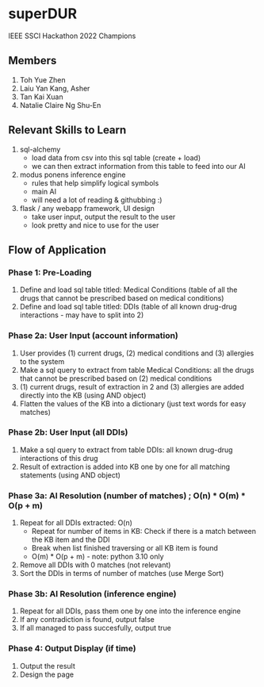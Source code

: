 # superDUR
IEEE SSCI Hackathon 2022 Champions

## Members
1. Toh Yue Zhen
2. Laiu Yan Kang, Asher
3. Tan Kai Xuan
4. Natalie Claire Ng Shu-En

## Relevant Skills to Learn
1. sql-alchemy 
    * load data from csv into this sql table (create + load)
    * we can then extract information from this table to feed into our AI
2. modus ponens inference engine 
    * rules that help simplify logical symbols
    * main AI
    * will need a lot of reading & githubbing :)
3. flask / any webapp framework, UI design
    * take user input, output the result to the user
    * look pretty and nice to use for the user

## Flow of Application

### Phase 1: Pre-Loading
1. Define and load sql table titled: Medical Conditions (table of all the drugs that cannot be prescribed based on medical conditions)
2. Define and load sql table titled: DDIs (table of all known drug-drug interactions - may have to split into 2)

### Phase 2a: User Input (account information)
1. User provides (1) current drugs, (2) medical conditions and (3) allergies to the system
2. Make a sql query to extract from table Medical Conditions: all the drugs that cannot be prescribed based on (2) medical conditions
3. (1) current drugs, result of extraction in 2 and (3) allergies are added directly into the KB (using AND object)
4. Flatten the values of the KB into a dictionary (just text words for easy matches)

### Phase 2b: User Input (all DDIs)
1. Make a sql query to extract from table DDIs: all known drug-drug interactions of this drug
2. Result of extraction is added into KB one by one for all matching statements (using AND object)

### Phase 3a: AI Resolution (number of matches) ; O(n) * O(m) * O(p + m)
1. Repeat for all DDIs extracted: O(n)
    * Repeat for number of items in KB: Check if there is a match between the KB item and the DDI 
    * Break when list finished traversing or all KB item is found
    * O(m) * O(p + m) - note: python 3.10 only
2. Remove all DDIs with 0 matches (not relevant)
3. Sort the DDIs in terms of number of matches (use Merge Sort) 

### Phase 3b: AI Resolution (inference engine)
1. Repeat for all DDIs, pass them one by one into the inference engine
2. If any contradiction is found, output false
3. If all managed to pass succesfully, output true

### Phase 4: Output Display (if time)
1. Output the result
2. Design the page